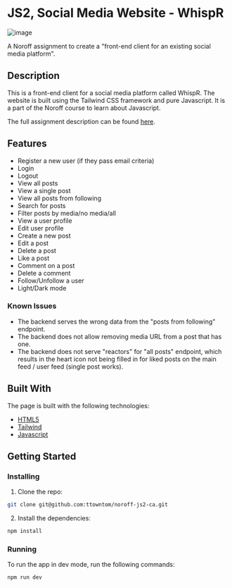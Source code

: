# JS2, Social Media Website - WhispR

![image](https://i.postimg.cc/63L7tZtK/Feed-Whisp-R.png)

A Noroff assignment to create a "front-end client for an existing social media platform".

## Description

This is a front-end client for a social media platform called WhispR. The website is built using the Tailwind CSS framework and pure Javascript. It is a part of the Noroff course to learn about Javascript.

The full assignment description can be found [here](https://content.noroff.dev/javascript-2/ca.html).

## Features

- Register a new user (if they pass email criteria)
- Login
- Logout
- View all posts
- View a single post
- View all posts from following
- Search for posts
- Filter posts by media/no media/all
- View a user profile
- Edit user profile
- Create a new post
- Edit a post
- Delete a post
- Like a post
- Comment on a post
- Delete a comment
- Follow/Unfollow a user
- Light/Dark mode

### Known Issues

- The backend serves the wrong data from the "posts from following" endpoint.
- The backend does not allow removing media URL from a post that has one.
- The backend does not serve "reactors" for "all posts" endpoint, which results in the heart icon not being filled in for liked posts on the main feed / user feed (single post works).

## Built With

The page is built with the following technologies:

- [HTML5](https://html.com/html5/)
- [Tailwind](https://tailwindcss.com/)
- [Javascript](https://www.javascript.com/)

## Getting Started

### Installing

1. Clone the repo:

```bash
git clone git@github.com:ttowntom/noroff-js2-ca.git
```

2. Install the dependencies:

```bash
npm install
```

### Running

To run the app in dev mode, run the following commands:

```bash
npm run dev
```
